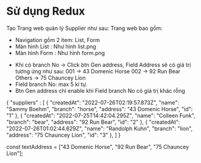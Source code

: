 # Sử dụng Redux
Tạo Trang web quản lý Supplier như sau:
Trang web bao gồm:
- Navigation gồm 2 item: List, Form
- Màn hình List : Như hình list.png
- Màn hình Form : Như hình form.png 
+ Khi có branch No -> Click btn Gen address, 
Field Address sẽ có giá trị tương ứng như sau:
001 -> 43 Domenic Horse
002 -> 92 Run Bear
Others -> 75 Chauncey Lion
+ Field branch No: max 5 kí tự.
+ Btn Gen address chỉ enable khi Field branch No có giá trị khác rỗng

{
    "suppliers" : [
        {
            "createdAt": "2022-07-26T02:19:57.873Z",
            "name": "Sammy Boehm",
            "branch": "horse",
            "address": "43 Domenic Horse",
            "id": "1"
        },
        {
            "createdAt": "2022-07-25T14:42:04.295Z",
            "name": "Colleen Funk",
            "branch": "bear",
            "address": "92 Run Bear",
            "id": "2"
        },
        {
            "createdAt": "2022-07-26T01:02:44.629Z",
            "name": "Randolph Kuhn",
            "branch": "lion",
            "address": "75 Chauncey Lion",
            "id": "3"
        },
    ]
}

const textAddress = ["43 Domenic Horse", "92 Run Bear", "75 Chauncey Lion"];